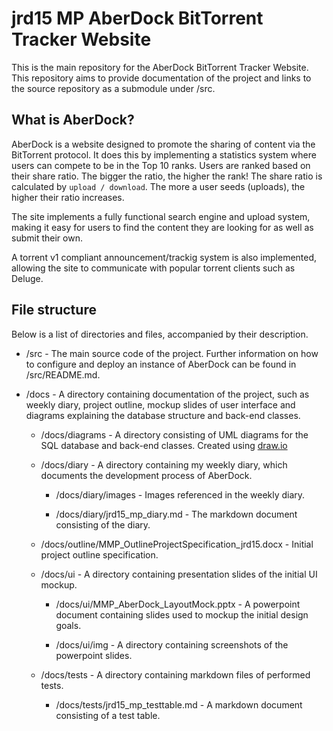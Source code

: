 # jrd15 MP AberDock BitTorrent Tracker Website
This is the main repository for the AberDock BitTorrent Tracker Website. This repository aims to provide documentation of the project and links to the source repository as a submodule under /src.

## What is AberDock?
AberDock is a website designed to promote the sharing of content via the BitTorrent protocol. It does this by implementing a statistics system where users can compete to be in the Top 10 ranks. Users are ranked based on their share ratio. The bigger the ratio, the higher the rank! The share ratio is calculated by `upload / download`. The more a user seeds (uploads), the higher their ratio increases.

The site implements a fully functional search engine and upload system, making it easy for users to find the content they are looking for as well as submit their own.

A torrent v1 compliant announcement/trackig system is also implemented, allowing the site to communicate with popular torrent clients such as Deluge. 

## File structure
Below is a list of directories and files, accompanied by their description.

 - /src - The main source code of the project. Further information on how to configure and deploy an instance of AberDock can be found in /src/README.md.

 - /docs - A directory containing documentation of the project, such as weekly diary, project outline, mockup slides of user interface and diagrams explaining the database structure and back-end classes.

     - /docs/diagrams - A directory consisting of UML diagrams for the SQL database and back-end classes. Created using [draw.io](https://draw.io)

     - /docs/diary - A directory containing my weekly diary, which documents the development process of AberDock. 

         - /docs/diary/images - Images referenced in the weekly diary.

         - /docs/diary/jrd15_mp_diary.md - The markdown document consisting of the diary.

     - /docs/outline/MMP_OutlineProjectSpecification_jrd15.docx - Initial project outline specification.

     - /docs/ui - A directory containing presentation slides of the initial UI mockup.

         - /docs/ui/MMP_AberDock_LayoutMock.pptx - A powerpoint document containing slides used to mockup the initial design goals.

         - /docs/ui/img - A directory containing screenshots of the powerpoint slides.

    - /docs/tests - A directory containing markdown files of performed tests.

        - /docs/tests/jrd15_mp_testtable.md - A markdown document consisting of a test table.
